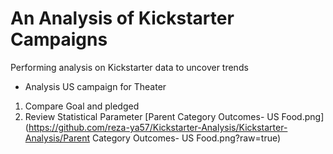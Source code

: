 # An Analysis of Kickstarter Campaigns
Performing analysis on Kickstarter data to uncover trends
* Analysis US campaign for Theater
1. Compare Goal and pledged 
2. Review Statistical Parameter
[Parent Category Outcomes- US Food.png] (https://github.com/reza-ya57/Kickstarter-Analysis/Kickstarter-Analysis/Parent Category Outcomes- US Food.png?raw=true)

